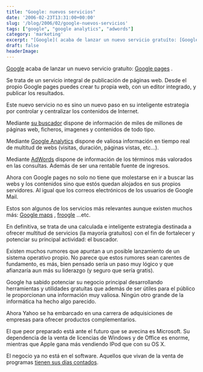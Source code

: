 ```yaml
---
title: "Google: nuevos servicios"
date: '2006-02-23T13:31:00+00:00'
slug: '/blog/2006/02/google-nuevos-servicios'
tags: ["google", "google analytics", "adwords"]
category: 'marketing'
excerpt: "[Google]( acaba de lanzar un nuevo servicio gratuíto: [Google pages]( .Se trata de un servicio integral de publicación de páginas web. Desde el propio Go..."
draft: false
headerImage:
---
```

[Google](http://www.google.com) acaba de lanzar un nuevo servicio gratuíto: [Google pages](http://pages.google.com) .

Se trata de un servicio integral de publicación de páginas web. Desde el propio Google pages puedes crear tu propia web, con un editor integrado, y publicar los resultados.

Este nuevo servicio no es sino un nuevo paso en su inteligente estrategia por controlar y centralizar los contenidos de Internet.

Mediante [su buscador](http://www.google.com) dispone de información de miles de millones de páginas web, ficheros, imagenes y contenidos de todo tipo.

Mediante [Google Analytics](http://www.google.com/analytics/) dispone de valiosa información en tiempo real de multitud de webs (visitas, duración, páginas vistas, etc…).

Mediante [AdWords](https://adwords.google.com) dispone de información de los términos más valorados en las consultas. Además de ser una rentable fuente de ingresos.

Ahora con Google pages no solo no tiene que molestarse en ir a buscar las webs y los contenidos sino que estós quedan alojados en sus propios servidores. Al igual que los correos electrónicos de los usuarios de Google Mail.

Estos son algunos de los servicios más relevantes aunque existen muchos más: [Google maps](http://maps.google.com/) , [froogle](http://froogle.google.com/) ...etc.

En definitiva, se trata de una calculada e inteligente estrategia destinada a ofrecer multitud de servicios (la mayoría gratuítos) con el fin de fortalecer y potenciar su principal actividad: el buscador.

Existen muchos rumores que apuntan a un posible lanzamiento de un sistema operativo propio. No parece que estos rumores sean carentes de fundamento, es más, bien pensado sería un paso muy lógico y que afianzaría aun más su liderazgo (y seguro que sería gratis).

Google ha sabido potenciar su negocio principal desarrollando herramientas y utilidades gratuítas que además de ser útiles para el público le proporcionan una información muy valiosa. Ningún otro grande de la informática ha hecho algo parecido.

Ahora Yahoo se ha embarcado en una carrera de adquisiciones de empresas para ofrecer productos complementarios.

El que peor preparado está ante el futuro que se avecina es Microsoft. Su dependencia de la venta de licencias de Windows y de Office es enorme, mientras que Apple gana más vendiendo IPod que con su OS X.

El negocio ya no está en el software. Aquellos que vivan de la venta de programas [tienen sus días contados](http://www.microsiervos.com/archivo/internet/google-plan-dominar-mundo.html).
